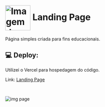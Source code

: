<h1>
  <img align="center" width="80px" src="https://github.com/user-attachments/assets/d6f52430-ed5d-4bbb-bb4a-edd350197365" alt="Imagem de uma borboleta azul" />
  <span align="center">Landing Page</span>
</h1>

<p>Página simples criada para fins educacionais.</p>

## 💻 Deploy:
<p>Utilizei o Vercel para hospedagem do código.</p>
<p>Link: 
  <a href="landing-page-henna-alpha.vercel.app">Landing Page</a>
</p><br>

![img page](https://github.com/user-attachments/assets/a7429d95-5d8d-43ff-949f-4b898f10f14a)
